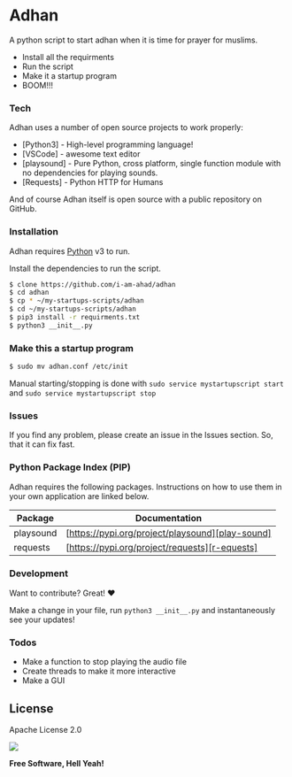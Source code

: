
# Adhan

A python script to start adhan when it is time for prayer for muslims.

  - Install all the requirments
  - Run the script
  - Make it a startup program
  - BOOM!!!

### Tech

Adhan uses a number of open source projects to work properly:

* [Python3] - High-level programming language!
* [VSCode] - awesome text editor
* [playsound] - Pure Python, cross platform, single function module with no dependencies for playing sounds.
* [Requests] - Python HTTP for Humans


And of course Adhan itself is open source with a public repository on GitHub.

### Installation

Adhan requires [Python](https://python.org/) v3 to run.

Install the dependencies to run the script.

```sh
$ clone https://github.com/i-am-ahad/adhan
$ cd adhan
$ cp * ~/my-startups-scripts/adhan
$ cd ~/my-startups-scripts/adhan
$ pip3 install -r requirments.txt
$ python3 __init__.py
```

### Make this a startup program
```sh
$ sudo mv adhan.conf /etc/init 
```
Manual starting/stopping is done with ```sudo service mystartupscript start``` and ```sudo service mystartupscript stop```


### Issues
If you find any problem, please create an issue in the Issues section. So, that it can fix fast.


### Python Package Index (PIP)

Adhan requires the following packages. Instructions on how to use them in your own application are linked below.

| Package | Documentation |
| ------ | ------ |
| playsound | [https://pypi.org/project/playsound][play-sound] |
| requests | [https://pypi.org/project/requests][r-equests] |



### Development

Want to contribute? Great! :heart:

Make a change in your file, run ```python3 __init__.py``` and instantaneously see your updates!

### Todos

 - Make a function to stop playing the audio file
 - Create threads to make it more interactive
 - Make a GUI

License
----

Apache License 2.0

![](images/LICENSE.png)


**Free Software, Hell Yeah!**

   [play-sound]: <https://pypi.org/project/playsound/>
   [r-equests]: <https://pypi.org/project/requests>
